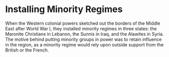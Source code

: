 # Installing Minority Regimes

When the Western colonial powers sketched out the borders of the
Middle East after World War I, they installed minority regimes in
three states: the Maronite Christians in Lebanon, the Sunnis in Iraq,
and the Alawites in Syria. The motive behind putting minority groups
in power was to retain influence in the region, as a minority regime
would rely upon outside support from the British or the French.














